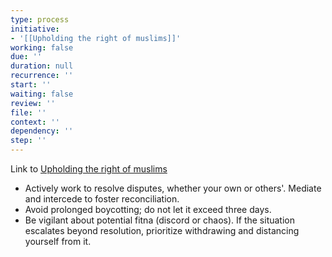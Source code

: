 ```yaml
---
type: process
initiative:
- '[[Upholding the right of muslims]]'
working: false
due: ''
duration: null
recurrence: ''
start: ''
waiting: false
review: ''
file: ''
context: ''
dependency: ''
step: ''
---
```


Link to [Upholding the right of muslims](docs/sidebar1/Initiatives/worship/Upholding%20the%20right%20of%20muslims.md)

* Actively work to resolve disputes, whether your own or others'. Mediate and intercede to foster reconciliation.
* Avoid prolonged boycotting; do not let it exceed three days.
* Be vigilant about potential fitna (discord or chaos). If the situation escalates beyond resolution, prioritize withdrawing and distancing yourself from it.
